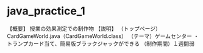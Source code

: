# java_practice_1
【概要】
授業の効果測定での制作物
【説明】
（トップページ）CardGameWorld.java（CardGameWorld.class）
（テーマ）ゲームセンター
・トランプカード当て、簡易版ブラックジャックができる
（制作期間）１週間弱
